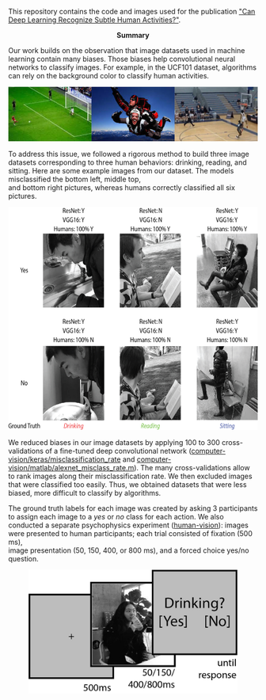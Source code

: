 This repository contains the code and images used for the publication ["Can Deep Learning Recognize Subtle Human Activities?"](https://arxiv.org/abs/2003.13852).

<p align="center"><b> Summary</b></p>

Our work builds on the observation that image datasets used in machine learning contain many biases. Those biases help convolutional neural networks to classify images. For example, in the UCF101 dataset, algorithms can rely on the background color to classify human activities. 

<div align="center">
  <img src="ucf101-example.png" height="110px" />
</div>



To address this issue, we followed a rigorous method to build three image datasets corresponding to three human behaviors: drinking, reading, and sitting. Here are some example images from our dataset. The models misclassified the bottom left, middle top, <br> and bottom right pictures, whereas humans correctly classified all six pictures.

<div align="center">
  <img src="Fig1_v2.jpg" height="450px" />
</div>

We reduced biases in our image datasets by applying 100 to 300 cross-validations of a fine-tuned deep convolutional network ([computer-vision/keras/misclassification\_rate](https://github.com/jqvincent/DeepLearning-vs-HighLevelVision/tree/master/computer-vision/keras) and [computer-vision/matlab/alexnet_misclass_rate.m](https://github.com/jqvincent/DeepLearning-vs-HighLevelVision/blob/master/computer-vision/matlab/alexnet_misclass_rate.m)). The many cross-validations allow to rank images along their misclassification rate. We then excluded images that were classified too easily. Thus, we obtained datasets that were less biased, more difficult to classify by algorithms. 



The ground truth labels for each image was created by asking 3 participants to assign each image to a <i>yes</i> or <i>no</i> class for each action. We also conducted a separate psychophysics experiment ([human-vision](https://github.com/jqvincent/DeepLearning-vs-HighLevelVision/tree/master/human-vision)): images were presented to human participants; each trial consisted of fixation (500 ms), <br> image presentation (50, 150, 400, or 800 ms), and a forced choice yes/no question.

<div align="center">
  <img src="Fig4.jpg" height="250px" />
</div>


